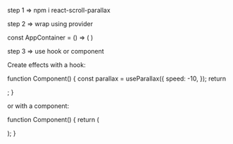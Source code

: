 step 1 =>
npm i react-scroll-parallax

step 2 =>
wrap using provider

const AppContainer = () => (
  <ParallaxProvider>
    <Router>
      <App />
    </Router>
  </ParallaxProvider>
)


step 3 =>
use hook or component

Create effects with a hook:

function Component() {
  const parallax = useParallax({
    speed: -10,
  });
  return <div ref={parallax.ref} />;
}


or with a component:

function Component() {
  return (
    <Parallax speed={-10}>
      <div />
    </Parallax>
  );
}